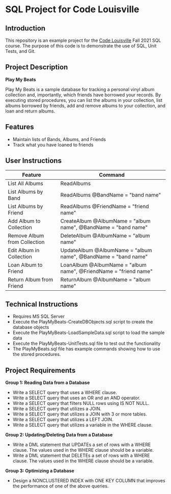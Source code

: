 # SQL Project for Code Louisville

## Introduction
This repository is an example project for the [Code Louisville](https://www.codelouisville.org/) Fall 2021 SQL course. The purpose of this code is to demonstrate the use of SQL, Unit Tests, and Git.

## Project Description

**Play My Beats**

Play My Beats is a sample database for tracking a personal vinyl album collection and, importantly, which friends have borrowed your records. By executing stored procedures, you can list the albums in your collection, list albums borrowed by friends, add and remove albums to your collection, and loan and return albums.

## Features

- Maintain lists of Bands, Albums, and Friends
- Track what you have loaned to friends


## User Instructions

| Feature | Command |
| ----------- | ----------- |
| List All Albums | ReadAlbums |
| List Albums by Band | ReadAlbums @BandName = "band name" |
| List Albums by Friend | ReadAlbums @FriendName = "friend name" |
| Add Album to Collection | CreateAlbum @AlbumName = "album name", @BandName = "band name" |
| Remove Album from Collection | DeleteAlbum @AlbumName = "album name" |
| Edit Album in Collection | UpdateAlbum @AlbumName = "album name", @BandName = "band name" |
| Loan Album to Friend | LoanAlbum @AlbumName = "album name", @FriendName = "friend name" |
| Return Album from Friend | ReturnAlbum @AlbumName = "album name" |


## Technical Instructions

- Requires MS SQL Server
- Execute the PlayMyBeats-CreateDBObjects.sql script to create the database objects
- Execute the PlayMyBeats-LoadSampleData.sql script to load the sample data
- Execute the PlayMyBeats-UnitTests.sql file to test out the functionality
- The PlayMyBeats.sql file has example commands showing how to use the stored procedures.

## Project Requirements

**Group 1: Reading Data from a Database**

- Write a SELECT query that uses a WHERE clause.
- Write a  SELECT query that uses an OR and an AND operator.
- Write a  SELECT query that filters NULL rows using IS NOT NULL.
- Write a  SELECT query that utilizes a JOIN.
- Write a  SELECT query that utilizes a JOIN with 3 or more tables.
- Write a  SELECT query that utilizes a LEFT JOIN.
- Write a  SELECT query that utilizes a variable in the WHERE clause.

**Group 2: Updating/Deleting Data from a Database**

- Write a DML statement that UPDATEs a set of rows with a WHERE clause. The values used in the WHERE clause should be a variable.
- Write a DML statement that DELETEs a set of rows with a WHERE clause. The values used in the WHERE clause should be a variable.

**Group 3: Optimizing a Database**

- Design a NONCLUSTERED INDEX with ONE KEY COLUMN that improves the performance of one of the above queries.
